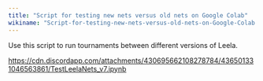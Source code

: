 ```yaml
---
title: "Script for testing new nets versus old nets on Google Colab"
wikiname: "Script-for-testing-new-nets-versus-old-nets-on-Google-Colab.md"
---
```

Use this script to run tournaments between different versions of Leela.

https://cdn.discordapp.com/attachments/430695662108278784/436501331046563861/TestLeelaNets_v7.ipynb
